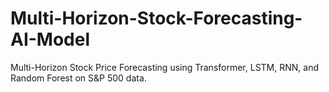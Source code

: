 # Multi-Horizon-Stock-Forecasting-AI-Model
Multi-Horizon Stock Price Forecasting using Transformer, LSTM, RNN, and Random Forest on S&amp;P 500 data.
